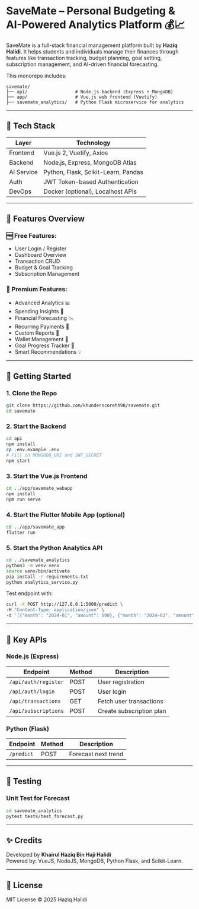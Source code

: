 
# SaveMate – Personal Budgeting & AI-Powered Analytics Platform 💰📈

SaveMate is a full-stack financial management platform built by **Haziq Halidi**. It helps students and individuals manage their finances through features like transaction tracking, budget planning, goal setting, subscription management, and AI-driven financial forecasting.

This monorepo includes:

```
savemate/
├── api/                  # Node.js backend (Express + MongoDB)
├── app/                  # Vue.js web frontend (Vuetify)
├── savemate_analytics/   # Python Flask microservice for analytics
```

---

## 🧰 Tech Stack

| Layer       | Technology                          |
|-------------|-------------------------------------|
| Frontend    | Vue.js 2, Vuetify, Axios            |
| Backend     | Node.js, Express, MongoDB Atlas     |
| AI Service  | Python, Flask, Scikit-Learn, Pandas |
| Auth        | JWT Token-based Authentication      |
| DevOps      | Docker (optional), Localhost APIs   |

---

## 🔐 Features Overview

### 🆓 Free Features:
- User Login / Register
- Dashboard Overview
- Transaction CRUD
- Budget & Goal Tracking
- Subscription Management

### 💎 Premium Features:
- Advanced Analytics 📊
- Spending Insights 🍩
- Financial Forecasting 📉
- Recurring Payments 🔁
- Custom Reports 📁
- Wallet Management 💼
- Goal Progress Tracker 🎯
- Smart Recommendations 💡

---

## 🚀 Getting Started

### 1. Clone the Repo
```bash
git clone https://github.com/khunderscorehh98/savemate.git
cd savemate
```

### 2. Start the Backend
```bash
cd api
npm install
cp .env.example .env
# Fill in MONGODB_URI and JWT_SECRET
npm start
```

### 3. Start the Vue.js Frontend
```bash
cd ../app/savemate_webapp
npm install
npm run serve
```

### 4. Start the Flutter Mobile App (optional)
```bash
cd ../app/savemate_app
flutter run
```
### 5. Start the Python Analytics API
```bash
cd ../savemate_analytics
python3 -m venv venv
source venv/bin/activate
pip install -r requirements.txt
python analytics_service.py
```

Test endpoint with:
```bash
curl -X POST http://127.0.0.1:5000/predict \
-H "Content-Type: application/json" \
-d '[{"month": "2024-01", "amount": 500}, {"month": "2024-02", "amount": 600}]'
```

---

## 📡 Key APIs

### Node.js (Express)
| Endpoint                      | Method | Description              |
|-------------------------------|--------|--------------------------|
| `/api/auth/register`         | POST   | User registration        |
| `/api/auth/login`            | POST   | User login               |
| `/api/transactions`          | GET    | Fetch user transactions  |
| `/api/subscriptions`         | POST   | Create subscription plan |

### Python (Flask)
| Endpoint   | Method | Description             |
|------------|--------|-------------------------|
| `/predict` | POST   | Forecast next trend     |

---

## 🧪 Testing

### Unit Test for Forecast
```bash
cd savemate_analytics
pytest tests/test_forecast.py
```

---

## ✨ Credits

Developed by **Khairul Haziq Bin Haji Halidi**  
Powered by: VueJS, NodeJS, MongoDB, Python Flask, and Scikit-Learn.

---

## 📜 License
MIT License © 2025 Haziq Halidi
